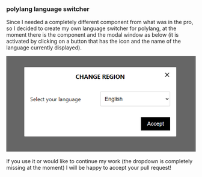 ### polylang language switcher

Since I needed a completely different component from what was in the pro, so I decided to create my own language switcher for polylang, at the moment there is the component and the modal window as below (it is activated by clicking on a button that has the icon and the name of the language currently displayed).

![img.png](assets/img.png)

If you use it or would like to continue my work (the dropdown is completely missing at the moment) I will be happy to accept your pull request!
